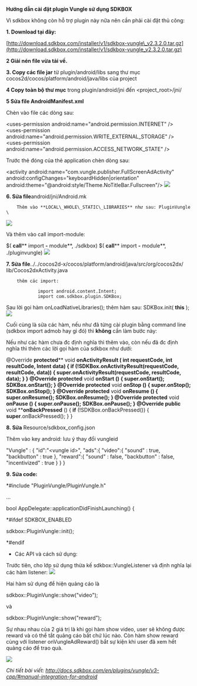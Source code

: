 **Hướng dẫn cài đặt plugin Vungle sử dụng SDKBOX**



Vì sdkbox không còn hỗ trợ plugin này nữa nên cần phải cài đặt thủ công:

**1. Download tại đây:**

  [http://download.sdkbox.com/installer/v1/sdkbox-vungle\_v2.3.2.0.tar.gz](http://download.sdkbox.com/installer/v1/sdkbox-vungle_v2.3.2.0.tar.gz)

**2 Giải nén file vừa tải về.**

**3. Copy các file jar** từ plugin/android/libs sang thư mục cocos2d/cocos/platform/android/java/libs của project

**4 Copy toàn bộ thư mục** trong plugin/android/jni đến &lt;project\_root&gt;/jni/

**5 Sửa file AndroidManifest.xml**

 Chèn vào file các dòng sau:

&lt;uses-permission android:name=&quot;android.permission.INTERNET&quot; /&gt;
&lt;uses-permission android:name=&quot;android.permission.WRITE\_EXTERNAL\_STORAGE&quot; /&gt;
&lt;uses-permission android:name=&quot;android.permission.ACCESS\_NETWORK\_STATE&quot; /&gt;

Trước thẻ đóng của thẻ application chèn dòng sau:

&lt;activity
  android:name=&quot;com.vungle.publisher.FullScreenAdActivity&quot;
  android:configChanges=&quot;keyboardHidden|orientation&quot;
  android:theme=&quot;@android:style/Theme.NoTitleBar.Fullscreen&quot;/&gt; 
  ![](https://lh3.googleusercontent.com/7hW1KiKuF7qFABFwLW7KtzmZ8dtKJ1J7zIZ1jW9HB3f9Au3FhBaA9y9mC8Q_JuOzfsAyN2hK-yX7qkODdHNeccxsQiYYcYr6=w2400-h1350-rw-no)

**6. Sửa file**android/jni/Android.mk

        Thêm vào **LOCAL\_WHOLE\_STATIC\_LIBRARIES** như sau: PluginVungle \ 
![](https://lh3.googleusercontent.com/Zo2j9TNyAFt6qSKQc2r3Qj7p_J-dqLUHV3tqT0NwEWoVmQEh9J0ah1wAxdhd8r1kZCkDLIMmRJ_8mqiKGOjRz1YcyexVvMMn=w2400-h1350-rw-no)

Và thêm vào call import-module:

$( **call**** import **-** module**, ./sdkbox)
$( **call**** import **-** module**, ./pluginvungle) 
![](https://lh3.googleusercontent.com/dyGHDTJgvWl-k_rm_LdkqH3MgkTj1iwztI2C3M2ZFnPAxKB_nZqquaC7GI2b9jOeaEWiSbcPI0FA_yL-pEqp1lTDRUdp7Zrf=w2400-h1350-rw-no)



**7. Sửa file**../../cocos2d-x/cocos/platform/android/java/src/org/cocos2dx/ lib/Cocos2dxActivity.java

        thêm các import:

                import android.content.Intent;
                import com.sdkbox.plugin.SDKBox;

Sau lời gọi hàm        onLoadNativeLibraries(); thêm hàm sau: SDKBox.init( **this** ); 
![](https://lh3.googleusercontent.com/1m8v84nFYyOzQu4b4438_LaRWxTbbls8ZluPwkJkpacDNZ9Ykah2nkZgq4HJbGclxDvXEiVDpAyY9R4_50t64PGmfKyEVYZn=w2400-h1350-rw-no)

Cuối cùng là sửa các hàm, nếu như đã từng cài plugin bằng command line (sdkbox import admob hay gì đó) thì **không** cần làm bước này:

Nếu như các hàm chưa đc định nghĩa thì thêm vào, còn nếu đã đc định nghĩa thì thêm các lời gọi hàm của sdkbox như dưới:

@Override
     **protected**** void ****onActivityResult** ( **int** requestCode, **int** resultCode, Intent data) {
           **if** (!SDKBox.onActivityResult(requestCode, resultCode, data)) {
             **super**.onActivityResult(requestCode, resultCode, data);
          }
    }
    @Override
     **protected**** void ****onStart** () {
           **super**.onStart();
          SDKBox.onStart();
    }
    @Override
     **protected**** void ****onStop** () {
           **super**.onStop();
          SDKBox.onStop();
    }
    @Override
     **protected**** void ****onResume** () {
           **super**.onResume();
          SDKBox.onResume();
    }
    @Override
     **protected**** void ****onPause** () {
           **super**.onPause();
          SDKBox.onPause();
    }
    @Override
     **public**** void ****onBackPressed** () {
           **if** (!SDKBox.onBackPressed()) {
             **super**.onBackPressed();
          }
    }



**8. Sửa** Resource/sdkbox\_config.json

 Thêm vào key android: lưu ý thay đổi vungleid

&quot;Vungle&quot; :
{
    &quot;id&quot;:&quot;&lt;vungle id&gt;&quot;,
    &quot;ads&quot;:{
        &quot;video&quot;:{
            &quot;sound&quot; : true,
            &quot;backbutton&quot; : true
        },
        &quot;reward&quot;:{
            &quot;sound&quot; : false,
            &quot;backbutton&quot; : false,
            &quot;incentivized&quot; : true
        }
    }
}

**9. Sửa code:**

 *#include &quot;PluginVungle/PluginVungle.h&quot;

...

 bool AppDelegate::applicationDidFinishLaunching() {

*#ifdef SDKBOX\_ENABLED

 sdkbox::PluginVungle::init();

*#endif

- Các API và cách sử dụng:

Trước tiên, cho lớp sử dụng thừa kế sdkbox::VungleListener và định nghĩa lại các hàm listener: 
![](https://lh3.googleusercontent.com/vbwYvDGqOSLzUGHQvzl1fKe4oY5MDHFSm4Gna0nsMdVOMO606f7OGqfHWRdIWDQGmsmD3ySl4DAcJcaMNL5Tf0ku9buLj1Pp=w2400-h1350-rw-no)

 Hai hàm sử dụng để hiện quảng cáo là

sdkbox::PluginVungle::show(&quot;video&quot;);

và

sdkbox::PluginVungle::show(&quot;reward&quot;);

Sự nhau nhau của 2 giá trị là khi gọi hàm show video, user sẽ không được reward và có thể tắt quảng cáo bất chứ lúc nào. Còn hàm show reward cùng với listener onVungleAdReward() bắt sự kiện khi user đã xem hết quảng cáo để trao quà.

 ![](https://lh3.googleusercontent.com/Za6Awf7oDGyB0GFD8i1AkELlF1ct_RuS8_RcfvY-d5YOilCKsXQzX1nZQCBj9tpCt3Z8Yjf9LKbNSCkpSjpCH7gDL1UcqQwu=w2400-h1350-rw-no)

_Chi tiết bài viết: http://docs.sdkbox.com/en/plugins/vungle/v3-cpp/#manual-integration-for-android_
